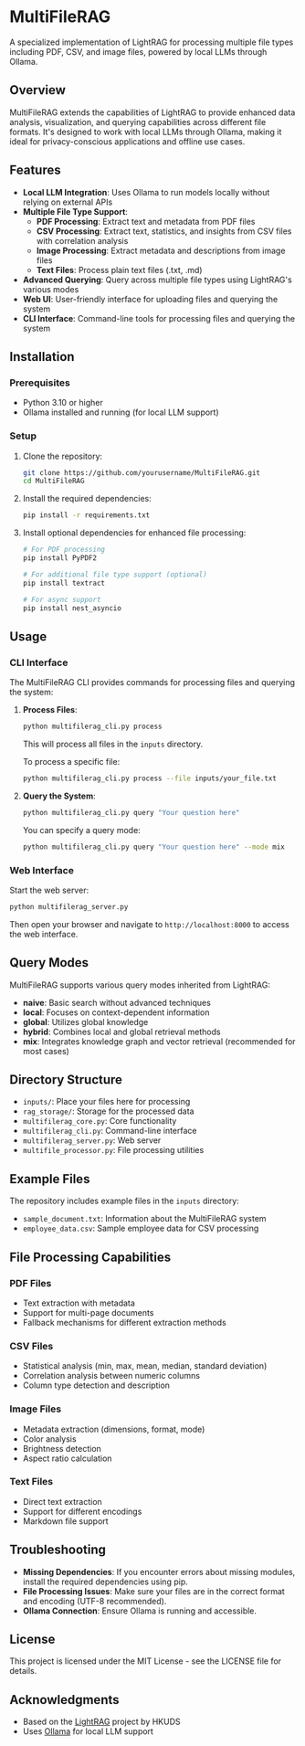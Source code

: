 # MultiFileRAG

A specialized implementation of LightRAG for processing multiple file types including PDF, CSV, and image files, powered by local LLMs through Ollama.

## Overview

MultiFileRAG extends the capabilities of LightRAG to provide enhanced data analysis, visualization, and querying capabilities across different file formats. It's designed to work with local LLMs through Ollama, making it ideal for privacy-conscious applications and offline use cases.

## Features

- **Local LLM Integration**: Uses Ollama to run models locally without relying on external APIs
- **Multiple File Type Support**:
  - **PDF Processing**: Extract text and metadata from PDF files
  - **CSV Processing**: Extract text, statistics, and insights from CSV files with correlation analysis
  - **Image Processing**: Extract metadata and descriptions from image files
  - **Text Files**: Process plain text files (.txt, .md)
- **Advanced Querying**: Query across multiple file types using LightRAG's various modes
- **Web UI**: User-friendly interface for uploading files and querying the system
- **CLI Interface**: Command-line tools for processing files and querying the system

## Installation

### Prerequisites

- Python 3.10 or higher
- Ollama installed and running (for local LLM support)

### Setup

1. Clone the repository:
   ```bash
   git clone https://github.com/yourusername/MultiFileRAG.git
   cd MultiFileRAG
   ```

2. Install the required dependencies:
   ```bash
   pip install -r requirements.txt
   ```

3. Install optional dependencies for enhanced file processing:
   ```bash
   # For PDF processing
   pip install PyPDF2
   
   # For additional file type support (optional)
   pip install textract
   
   # For async support
   pip install nest_asyncio
   ```

## Usage

### CLI Interface

The MultiFileRAG CLI provides commands for processing files and querying the system:

1. **Process Files**:
   ```bash
   python multifilerag_cli.py process
   ```
   This will process all files in the `inputs` directory.

   To process a specific file:
   ```bash
   python multifilerag_cli.py process --file inputs/your_file.txt
   ```

2. **Query the System**:
   ```bash
   python multifilerag_cli.py query "Your question here"
   ```

   You can specify a query mode:
   ```bash
   python multifilerag_cli.py query "Your question here" --mode mix
   ```

### Web Interface

Start the web server:
```bash
python multifilerag_server.py
```

Then open your browser and navigate to `http://localhost:8000` to access the web interface.

## Query Modes

MultiFileRAG supports various query modes inherited from LightRAG:

- **naive**: Basic search without advanced techniques
- **local**: Focuses on context-dependent information
- **global**: Utilizes global knowledge
- **hybrid**: Combines local and global retrieval methods
- **mix**: Integrates knowledge graph and vector retrieval (recommended for most cases)

## Directory Structure

- `inputs/`: Place your files here for processing
- `rag_storage/`: Storage for the processed data
- `multifilerag_core.py`: Core functionality
- `multifilerag_cli.py`: Command-line interface
- `multifilerag_server.py`: Web server
- `multifile_processor.py`: File processing utilities

## Example Files

The repository includes example files in the `inputs` directory:

- `sample_document.txt`: Information about the MultiFileRAG system
- `employee_data.csv`: Sample employee data for CSV processing

## File Processing Capabilities

### PDF Files
- Text extraction with metadata
- Support for multi-page documents
- Fallback mechanisms for different extraction methods

### CSV Files
- Statistical analysis (min, max, mean, median, standard deviation)
- Correlation analysis between numeric columns
- Column type detection and description

### Image Files
- Metadata extraction (dimensions, format, mode)
- Color analysis
- Brightness detection
- Aspect ratio calculation

### Text Files
- Direct text extraction
- Support for different encodings
- Markdown file support

## Troubleshooting

- **Missing Dependencies**: If you encounter errors about missing modules, install the required dependencies using pip.
- **File Processing Issues**: Make sure your files are in the correct format and encoding (UTF-8 recommended).
- **Ollama Connection**: Ensure Ollama is running and accessible.

## License

This project is licensed under the MIT License - see the LICENSE file for details.

## Acknowledgments

- Based on the [LightRAG](https://github.com/HKUDS/LightRAG) project by HKUDS
- Uses [Ollama](https://github.com/ollama/ollama) for local LLM support
